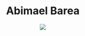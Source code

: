 <h1 align="center">Abimael Barea</h1>

<p align="center">
<img  src="https://github-readme-stats.vercel.app/api?username=elabi3&count_private=true&show_icons=true&hide_title=true" />
</p>
